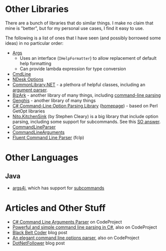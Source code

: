 # Other Libraries #

There are a bunch of libraries that do similar things.
I make no claim that mine is "better", but for my personal use cases, I find it easy to use.

The following is a list of ones that I have seen (and possibly borrowed some ideas) in no particular order:


* [Args](https://github.com/little-sharps/args)
   * Uses an interface (`IHelpFormatter`) to allow replacement of default help formatting
   * Can provide lambda expression for type conversion
* [CmdLine](http://cmdline.codeplex.com/) 
* [NDesk Options](http://ndesk.org/Options)
* [CommonLibrary.NET](http://commonlibrarynet.codeplex.com/) - a plethora of helpful classes, including an [argument parser](http://commonlibrarynet.codeplex.com/wikipage?title=Examples&referringTitle=Home&ANCHOR#Arguments).
* [BizArk](http://bizark.codeplex.com/) - another library of many things, including [command-line parsing](http://bizark.codeplex.com/wikipage?title=Command-line%20Parsing&referringTitle=Home)
* [Genghis](http://www.sellsbrothers.com/Posts/Details/12655) - another library of many things
* [C# Command-Line Option Parsing Library](http://sourceforge.net/projects/csharpoptparse/) ([homepage](http://csharpoptparse.sourceforge.net/)) - based on Perl GetOpt libraries
* [Nito.KitchenSink](http://nitokitchensink.codeplex.com/) (by Stephen Cleary) is a big library that include option parsing, including some support for subcommands. See this [SO answer](http://stackoverflow.com/a/6507934/282725).
* [CommandLineParser](http://commandline.codeplex.com/)
* [CommandLineArguments](http://commandlinearguments.codeplex.com/)
* [Fluent Command Line Parser](https://github.com/fclp/fluent-command-line-parser) (fclp)


# Other Languages #


## Java ##

* [args4j](http://args4j.kohsuke.org/), which has support for [subcommands](http://args4j.kohsuke.org/args4j/apidocs/org/kohsuke/args4j/spi/SubCommandHandler.html)


# Articles and Other Stuff #

* [C# Command Line Arguments Parser](http://www.codeproject.com/Articles/3111/C-NET-Command-Line-Arguments-Parser) on CodeProject
* [Powerful and simple command line parsing in C#](http://www.codeproject.com/Articles/19869/Powerful-and-simple-command-line-parsing-in-C), also on CodeProject
* [Black Belt Coder](http://www.blackbeltcoder.com/Articles/strings/a-c-command-line-parser) blog post
* [An elegant command line options parser](http://s.codeproject.com/Tips/852826/An-elegant-command-line-options-parser), also on CodeProject
* [DotNetFollower](http://dotnetfollower.com/wordpress/2012/03/c-simple-command-line-arguments-parser/) blog post



